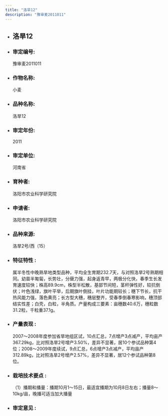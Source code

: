 ```yaml
---
title: "洛旱12"
description: "豫审麦2011011"
---
```

* ## 洛旱12
* ###  审定编号:  
   豫审麦2011011

*  ### 作物名称:  
   小麦

*   ###  品种名称: 
    洛旱12

*   ### 审定年份: 
    2011

*   ### 审定单位:  
    河南省

*   ### 育种者:  
    洛阳市农业科学研究院

*   ### 申请者:  
    洛阳市农业科学研究院

*   ### 品种来源:  
    洛旱2号/西（15）

*   ### 特征特性 : 
    属半冬性中晚熟旱地类型品种，平均全生育期232.7天，与对照洛旱2号熟期相同。幼苗半匍匐，长势壮，分蘖力强，起身返青早，两极分化快，春季生长发育速度较快；株高89.9cm，株型半松散，基部节间短，茎秆弹性好，较抗倒伏；叶色浅绿，旗叶平举，后期旗叶倒挂，叶片功能期较长；穗下节长，抗干热风能力强，落色黄亮；长方型大穗，穗层整齐，受春季倒春寒影响，穗顶部结实性差；白壳，白粒，半角质。产量构成三要素：亩穗数40.6万，穗粒数31.2粒，千粒重37.1g。

*   ### 产量表现 : 
    2007～2008年度参加省旱地组区试，10点汇总，7点增产3点减产，平均亩产367.29kg，比对照洛旱2号增产3.50%，差异不显著，居10个参试品种第4位；2008～2009年度续试，9点汇总，6点增产3点减产，平均亩产312.89kg，比对照洛旱2号增产2.57%，差异不显著，居12个参试品种第8位。

*   ### 栽培技术要点 : 
    （1）播期和播量：播期10月1～15日，最适宜播期为10月8日左右；播量8～10kg/亩，晚播可适当加大播量

*   ### 审定意见 : 
    
